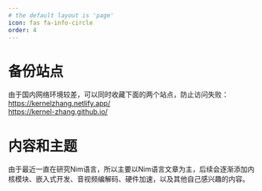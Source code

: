 ```yaml
---
# the default layout is 'page'
icon: fas fa-info-circle
order: 4
---
```


# 备份站点

由于国内网络环境较差，可以同时收藏下面的两个站点，防止访问失败： 
<https://kernelzhang.netlify.app/>  
<https://kernel-zhang.github.io/>  

# 内容和主题

由于最近一直在研究Nim语言，所以主要以Nim语言文章为主，后续会逐渐添加内核模块、嵌入式开发、音视频编解码、硬件加速，以及其他自己感兴趣的内容。

